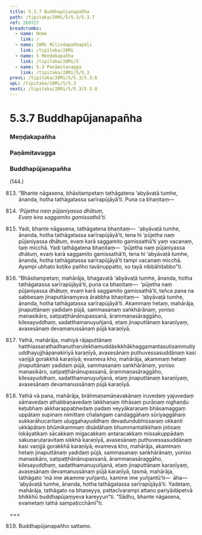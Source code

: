 ```yaml
---
title: 5.3.7 Buddhapūjanapañha
path: /tipitaka/28Mi/5/5.3/5.3.7
ref: 269727
breadcrumbs:
  - name: Home
    link: /
  - name: 28Mi Milindapañhapāḷi
    link: /tipitaka/28Mi
  - name: 5 Meṇḍakapañha
    link: /tipitaka/28Mi/5
  - name: 5.3 Paṇāmitavagga
    link: /tipitaka/28Mi/5/5.3
prevL: /tipitaka/28Mi/5/5.3/5.3.6
upL: /tipitaka/28Mi/5/5.3
nextL: /tipitaka/28Mi/5/5.3/5.3.8
---
```


# 5.3.7 Buddhapūjanapañha

### Meṇḍakapañha

### Paṇāmitavagga

### Buddhapūjanapañha

(144.)

813. “Bhante nāgasena, bhāsitampetaṃ tathāgatena ‘abyāvaṭā tumhe, ānanda, hotha tathāgatassa sarīrapūjāyā’ti. Puna ca bhaṇitaṃ—

814. _‘Pūjetha naṃ pūjaniyassa dhātuṃ,_  
_Evaṃ kira saggamito gamissathā’ti._  


815. Yadi, bhante nāgasena, tathāgatena bhaṇitaṃ—  ‘abyāvaṭā tumhe, ānanda, hotha tathāgatassa sarīrapūjāyā’ti, tena hi ‘pūjetha naṃ pūjaniyassa dhātuṃ, evaṃ karā saggamito gamissathā’ti yaṃ vacanaṃ, taṃ micchā. Yadi tathāgatena bhaṇitaṃ—  ‘pūjetha naṃ pūjaniyassa dhātuṃ, evaṃ karā saggamito gamissathā’ti, tena hi ‘abyāvaṭā tumhe, ānanda, hotha tathāgatassa sarīrapūjāyā’ti tampi vacanaṃ micchā. Ayampi ubhato koṭiko pañho tavānuppatto, so tayā nibbāhitabbo”ti.

816. “Bhāsitampetaṃ, mahārāja, bhagavatā ‘abyāvaṭā tumhe, ānanda, hotha tathāgatassa sarīrapūjāyā’ti, puna ca bhaṇitaṃ—  ‘pūjetha naṃ pūjaniyassa dhātuṃ, evaṃ karā saggamito gamissathā’ti, tañca pana na sabbesaṃ jinaputtānaṃyeva ārabbha bhaṇitaṃ—  ‘abyāvaṭā tumhe, ānanda, hotha tathāgatassa sarīrapūjāyā’ti. Akammaṃ hetaṃ, mahārāja, jinaputtānaṃ yadidaṃ pūjā, sammasanaṃ saṅkhārānaṃ, yoniso manasikāro, satipaṭṭhānānupassanā, ārammaṇasāraggāho, kilesayuddhaṃ, sadatthamanuyuñjanā, etaṃ jinaputtānaṃ karaṇīyaṃ, avasesānaṃ devamanussānaṃ pūjā karaṇīyā.

817. Yathā, mahārāja, mahiyā rājaputtānaṃ hatthiassarathadhanutharulekhamuddāsikkhākhaggamantasutisammutiyuddhayujjhāpanakiriyā karaṇīyā, avasesānaṃ puthuvessasuddānaṃ kasi vaṇijjā gorakkhā karaṇīyā; evameva kho, mahārāja, akammaṃ hetaṃ jinaputtānaṃ yadidaṃ pūjā, sammasanaṃ saṅkhārānaṃ, yoniso manasikāro, satipaṭṭhānānupassanā, ārammaṇasāraggāho, kilesayuddhaṃ, sadatthamanuyuñjanā, etaṃ jinaputtānaṃ karaṇīyaṃ, avasesānaṃ devamanussānaṃ pūjā karaṇīyā.

818. Yathā vā pana, mahārāja, brāhmaṇamāṇavakānaṃ iruvedaṃ yajuvedaṃ sāmavedaṃ athabbaṇavedaṃ lakkhaṇaṃ itihāsaṃ purāṇaṃ nighaṇḍu keṭubhaṃ akkharappabhedaṃ padaṃ veyyākaraṇaṃ bhāsamaggaṃ uppātaṃ supinaṃ nimittaṃ chaḷaṅgaṃ candaggāhaṃ sūriyaggāhaṃ sukkarāhucaritaṃ uḷuggahayuddhaṃ devadundubhissaraṃ okkanti ukkāpātaṃ bhūmikammaṃ disādāhaṃ bhummantalikkhaṃ jotisaṃ lokāyatikaṃ sācakkaṃ migacakkaṃ antaracakkaṃ missakuppādaṃ sakuṇarutaravitaṃ sikkhā karaṇīyā, avasesānaṃ puthuvessasuddānaṃ kasi vaṇijjā gorakkhā karaṇīyā; evameva kho, mahārāja, akammaṃ hetaṃ jinaputtānaṃ yadidaṃ pūjā, sammasanaṃ saṅkhārānaṃ, yoniso manasikāro, satipaṭṭhānānupassanā, ārammaṇasāraggāho, kilesayuddhaṃ, sadatthamanuyuñjanā, etaṃ jinaputtānaṃ karaṇīyaṃ, avasesānaṃ devamanussānaṃ pūjā karaṇīyā, tasmā, mahārāja, tathāgato ‘mā ime akamme yuñjantu, kamme ime yuñjantū’ti—  āha—  ‘abyāvaṭā tumhe, ānanda, hotha tathāgatassa sarīrapūjāyā’ti. Yadetaṃ, mahārāja, tathāgato na bhaṇeyya, pattacīvarampi attano pariyādāpetvā bhikkhū buddhapūjaṃyeva kareyyun”ti. “Sādhu, bhante nāgasena, evametaṃ tathā sampaṭicchāmī”ti.

===

819. Buddhapūjanapañho sattamo.





